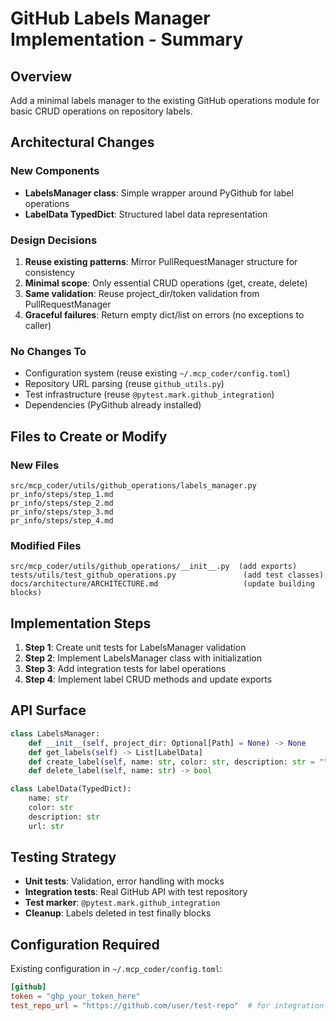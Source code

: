 # GitHub Labels Manager Implementation - Summary

## Overview
Add a minimal labels manager to the existing GitHub operations module for basic CRUD operations on repository labels.

## Architectural Changes

### New Components
- **LabelsManager class**: Simple wrapper around PyGithub for label operations
- **LabelData TypedDict**: Structured label data representation

### Design Decisions
1. **Reuse existing patterns**: Mirror PullRequestManager structure for consistency
2. **Minimal scope**: Only essential CRUD operations (get, create, delete)
3. **Same validation**: Reuse project_dir/token validation from PullRequestManager
4. **Graceful failures**: Return empty dict/list on errors (no exceptions to caller)

### No Changes To
- Configuration system (reuse existing `~/.mcp_coder/config.toml`)
- Repository URL parsing (reuse `github_utils.py`)
- Test infrastructure (reuse `@pytest.mark.github_integration`)
- Dependencies (PyGithub already installed)

## Files to Create or Modify

### New Files
```
src/mcp_coder/utils/github_operations/labels_manager.py
pr_info/steps/step_1.md
pr_info/steps/step_2.md
pr_info/steps/step_3.md
pr_info/steps/step_4.md
```

### Modified Files
```
src/mcp_coder/utils/github_operations/__init__.py  (add exports)
tests/utils/test_github_operations.py               (add test classes)
docs/architecture/ARCHITECTURE.md                   (update building blocks)
```

## Implementation Steps

1. **Step 1**: Create unit tests for LabelsManager validation
2. **Step 2**: Implement LabelsManager class with initialization
3. **Step 3**: Add integration tests for label operations
4. **Step 4**: Implement label CRUD methods and update exports

## API Surface

```python
class LabelsManager:
    def __init__(self, project_dir: Optional[Path] = None) -> None
    def get_labels(self) -> List[LabelData]
    def create_label(self, name: str, color: str, description: str = "") -> LabelData
    def delete_label(self, name: str) -> bool

class LabelData(TypedDict):
    name: str
    color: str
    description: str
    url: str
```

## Testing Strategy

- **Unit tests**: Validation, error handling with mocks
- **Integration tests**: Real GitHub API with test repository
- **Test marker**: `@pytest.mark.github_integration`
- **Cleanup**: Labels deleted in test finally blocks

## Configuration Required

Existing configuration in `~/.mcp_coder/config.toml`:
```toml
[github]
token = "ghp_your_token_here"
test_repo_url = "https://github.com/user/test-repo"  # for integration tests
```
